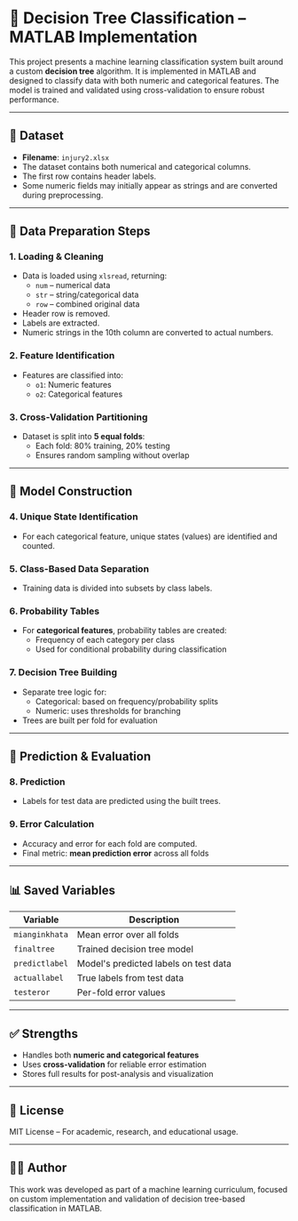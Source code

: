
# 🌳 Decision Tree Classification – MATLAB Implementation

This project presents a machine learning classification system built around a custom **decision tree** algorithm. It is implemented in MATLAB and designed to classify data with both numeric and categorical features. The model is trained and validated using cross-validation to ensure robust performance.

---

## 📁 Dataset

- **Filename**: `injury2.xlsx`
- The dataset contains both numerical and categorical columns.
- The first row contains header labels.
- Some numeric fields may initially appear as strings and are converted during preprocessing.

---

## 🧪 Data Preparation Steps

### 1. **Loading & Cleaning**
- Data is loaded using `xlsread`, returning:
  - `num` – numerical data
  - `str` – string/categorical data
  - `row` – combined original data
- Header row is removed.
- Labels are extracted.
- Numeric strings in the 10th column are converted to actual numbers.

### 2. **Feature Identification**
- Features are classified into:
  - `o1`: Numeric features
  - `o2`: Categorical features

### 3. **Cross-Validation Partitioning**
- Dataset is split into **5 equal folds**:
  - Each fold: 80% training, 20% testing
  - Ensures random sampling without overlap

---

## 🧩 Model Construction

### 4. **Unique State Identification**
- For each categorical feature, unique states (values) are identified and counted.

### 5. **Class-Based Data Separation**
- Training data is divided into subsets by class labels.

### 6. **Probability Tables**
- For **categorical features**, probability tables are created:
  - Frequency of each category per class
  - Used for conditional probability during classification

### 7. **Decision Tree Building**
- Separate tree logic for:
  - Categorical: based on frequency/probability splits
  - Numeric: uses thresholds for branching
- Trees are built per fold for evaluation

---

## 🧠 Prediction & Evaluation

### 8. **Prediction**
- Labels for test data are predicted using the built trees.

### 9. **Error Calculation**
- Accuracy and error for each fold are computed.
- Final metric: **mean prediction error** across all folds

---

## 📊 Saved Variables

| Variable       | Description                                      |
|----------------|--------------------------------------------------|
| `mianginkhata` | Mean error over all folds                        |
| `finaltree`    | Trained decision tree model                      |
| `predictlabel` | Model's predicted labels on test data            |
| `actuallabel`  | True labels from test data                       |
| `testeror`     | Per-fold error values                            |

---

## ✅ Strengths

- Handles both **numeric and categorical features**
- Uses **cross-validation** for reliable error estimation
- Stores full results for post-analysis and visualization

---

## 📄 License

MIT License – For academic, research, and educational usage.

---

## 👨‍💻 Author

This work was developed as part of a machine learning curriculum, focused on custom implementation and validation of decision tree-based classification in MATLAB.

